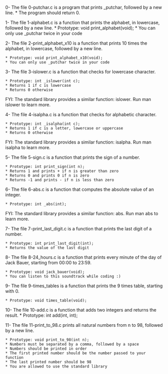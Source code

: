 0- The file 0-putchar.c is a program that prints _putchar, followed by a new line.
	* The program should return 0.

1- The file 1-alphabet.c is a function that prints the alphabet, in lowercase, followed by a new line.
	* Prototype: void print_alphabet(void);
	* You can only use _putchar twice in your code

2- The file 2-print_alphabet_x10 is a function that prints 10 times the alphabet, in lowercase, followed by a new line.

	* Prototype: void print_alphabet_x10(void);
	* You can only use _putchar twice in your code

3- The file 3-islower.c is a function that checks for lowercase character.

	* Prototype: int _islower(int c);
	* Returns 1 if c is lowercase
	* Returns 0 otherwise
FYI: The standard library provides a similar function: islower. Run man islower to learn more.

4- The file 4-isalpha.c is a function that checks for alphabetic character.

	* Prototype: int _isalpha(int c);
	* Returns 1 if c is a letter, lowercase or uppercase
	* Returns 0 otherwise
FYI: The standard library provides a similar function: isalpha. Run man isalpha to learn more.

5- The file 5-sign.c is a function that prints the sign of a number.

	* Prototype: int print_sign(int n);
	* Returns 1 and prints + if n is greater than zero
	* Returns 0 and prints 0 if n is zero
	* Returns -1 and prints - if n is less than zero

6- The file 6-abs.c is a function that computes the absolute value of an integer.

	* Prototype: int _abs(int);
FYI: The standard library provides a similar function: abs. Run man abs to learn more.

7- The file 7-print_last_digit.c is a function that prints the last digit of a number.

	* Prototype: int print_last_digit(int);
	* Returns the value of the last digit

8- The file 8-24_hours.c is a function that prints every minute of the day of Jack Bauer, starting from 00:00 to 23:59.

	* Prototype: void jack_bauer(void);
	* You can listen to this soundtrack while coding :)

9- The file 9-times_tables is a function that prints the 9 times table, starting with 0.

	* Prototype: void times_table(void);

10- The file 10-add.c is a function that adds two integers and returns the result.
	* Prototype: int add(int, int);

11- The file 11-print_to_98.c prints all natural numbers from n to 98, followed by a new line.

	* Prototype: void print_to_98(int n);
	* Numbers must be separated by a comma, followed by a space
	* Numbers should be printed in order
	* The first printed number should be the number passed to your function
	* The last printed number should be 98
	* You are allowed to use the standard library
